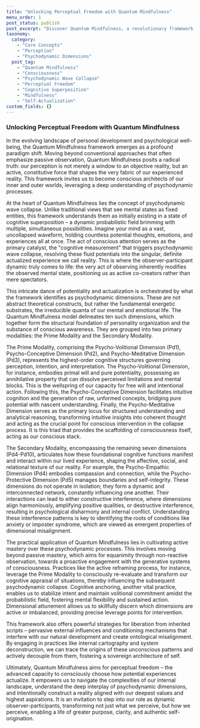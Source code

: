 ```yaml
---
title: "Unlocking Perceptual Freedom with Quantum Mindfulness"
menu_order: 1
post_status: publish
post_excerpt: "Discover Quantum Mindfulness, a revolutionary framework that views perception not as passive reception, but as an active, creative force. By understanding the dynamic interplay of psychodynamic dimensions and harnessing conscious attention, individuals can achieve profound perceptual freedom and intentionally shape their experienced reality."
taxonomy:
  category:
    - "Core Concepts"
    - "Perception"
    - "Psychodynamic Dimensions"
  post_tag:
    - "Quantum Mindfulness"
    - "Consciousness"
    - "Psychodynamic Wave Collapse"
    - "Perceptual Freedom"
    - "Cognitive Superposition"
    - "Mindfulness"
    - "Self-Actualization"
custom_fields: {}
---
```


### Unlocking Perceptual Freedom with Quantum Mindfulness

In the evolving landscape of personal development and psychological well-being, the Quantum Mindfulness framework emerges as a profound paradigm shift. Moving beyond conventional approaches that often emphasize passive observation, Quantum Mindfulness posits a radical truth: our perception is not merely a window to an objective reality, but an active, constitutive force that shapes the very fabric of our experienced reality. This framework invites us to become conscious architects of our inner and outer worlds, leveraging a deep understanding of psychodynamic processes.

At the heart of Quantum Mindfulness lies the concept of psychodynamic wave collapse. Unlike traditional views that see mental states as fixed entities, this framework understands them as initially existing in a state of cognitive superposition – a dynamic probabilistic field brimming with multiple, simultaneous possibilities. Imagine your mind as a vast, uncollapsed waveform, holding countless potential thoughts, emotions, and experiences all at once. The act of conscious attention serves as the primary catalyst, the "cognitive measurement" that triggers psychodynamic wave collapse, resolving these fluid potentials into the singular, definite actualized experience we call reality. This is where the observer-participant dynamic truly comes to life: the very act of observing inherently modifies the observed mental state, positioning us as active co-creators rather than mere spectators.

This intricate dance of potentiality and actualization is orchestrated by what the framework identifies as psychodynamic dimensions. These are not abstract theoretical constructs, but rather the fundamental energetic substrates, the irreducible quanta of our mental and emotional life. The Quantum Mindfulness model delineates ten such dimensions, which together form the structural foundation of personality organization and the substance of conscious awareness. They are grouped into two primary modalities: the Prime Modality and the Secondary Modality.

The Prime Modality, comprising the Psycho-Volitional Dimension (Pd1), Psycho-Conceptive Dimension (Pd2), and Psycho-Meditative Dimension (Pd3), represents the highest-order cognitive structures governing perception, intention, and interpretation. The Psycho-Volitional Dimension, for instance, embodies primal will and pure potentiality, possessing an annihilative property that can dissolve perceived limitations and mental blocks. This is the wellspring of our capacity for free will and intentional action. Following this, the Psycho-Conceptive Dimension facilitates intuitive cognition and the generation of raw, unformed concepts, bridging pure potential with nascent understanding. Finally, the Psycho-Meditative Dimension serves as the primary locus for structured understanding and analytical reasoning, transforming intuitive insights into coherent thought and acting as the crucial point for conscious intervention in the collapse process. It is this triad that provides the scaffolding of consciousness itself, acting as our conscious stack.

The Secondary Modality, encompassing the remaining seven dimensions (Pd4-Pd10), articulates how these foundational cognitive functions manifest and interact within our lived experience, shaping the affective, social, and relational texture of our reality. For example, the Psycho-Empathic Dimension (Pd4) embodies compassion and connection, while the Psycho-Protective Dimension (Pd5) manages boundaries and self-integrity. These dimensions do not operate in isolation; they form a dynamic and interconnected network, constantly influencing one another. Their interactions can lead to either constructive interference, where dimensions align harmoniously, amplifying positive qualities, or destructive interference, resulting in psychological disharmony and internal conflict. Understanding these interference patterns is key to identifying the roots of conditions like anxiety or imposter syndrome, which are viewed as emergent properties of dimensional misalignment.

The practical application of Quantum Mindfulness lies in cultivating active mastery over these psychodynamic processes. This involves moving beyond passive mastery, which aims for equanimity through non-reactive observation, towards a proactive engagement with the generative systems of consciousness. Practices like the active reframing process, for instance, leverage the Prime Modality to consciously re-evaluate and transform our cognitive appraisal of situations, thereby influencing the subsequent psychodynamic collapse. Cognitive anchoring, another vital practice, enables us to stabilize intent and maintain volitional commitment amidst the probabilistic field, fostering mental flexibility and sustained action. Dimensional attunement allows us to skillfully discern which dimensions are active or imbalanced, providing precise leverage points for intervention.

This framework also offers powerful strategies for liberation from inherited scripts – pervasive external influences and conditioning mechanisms that interfere with our natural development and create ontological misalignment. By engaging in practices like internal cartography and system deconstruction, we can trace the origins of these unconscious patterns and actively decouple from them, fostering a sovereign architecture of self.

Ultimately, Quantum Mindfulness aims for perceptual freedom – the advanced capacity to consciously choose how potential experiences actualize. It empowers us to navigate the complexities of our internal landscape, understand the deep interplay of psychodynamic dimensions, and intentionally construct a reality aligned with our deepest values and highest aspirations. It is an invitation to step into our role as dynamic observer-participants, transforming not just what we perceive, but how we perceive, enabling a life of greater purpose, clarity, and authentic self-origination.